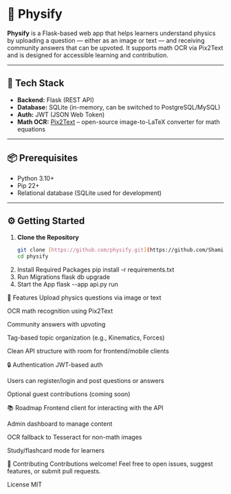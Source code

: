 # 📘 Physify

**Physify** is a Flask-based web app that helps learners understand physics by uploading a question — either as an image or text — and receiving community answers that can be upvoted. It supports math OCR via Pix2Text and is designed for accessible learning and contribution.

---

## 🚀 Tech Stack

- **Backend:** Flask (REST API)
- **Database:** SQLite (in-memory, can be switched to PostgreSQL/MySQL)
- **Auth:** JWT (JSON Web Token)
- **Math OCR:** [Pix2Text](https://github.com/Belval/pix2text) – open-source image-to-LaTeX converter for math equations

---

## 📦 Prerequisites

- Python 3.10+
- Pip 22+
- Relational database (SQLite used for development)

---

## ⚙️ Getting Started

1. **Clone the Repository**
   ```bash
   git clone [https://github.com/physify.git](https://github.com/Shamimgardobuya/Pyhysify_app.git)
   cd physify
2. Install Required Packages
     pip install -r requirements.txt
3. Run Migrations
     flask db upgrade
4. Start the App
     flask --app api.py run

   
🧠 Features
Upload physics questions via image or text

OCR math recognition using Pix2Text

Community answers with upvoting

Tag-based topic organization (e.g., Kinematics, Forces)

Clean API structure with room for frontend/mobile clients

🔒 Authentication
JWT-based auth

Users can register/login and post questions or answers

Optional guest contributions (coming soon)

📚 Roadmap
 Frontend client for interacting with the API

 Admin dashboard to manage content

 OCR fallback to Tesseract for non-math images

 Study/flashcard mode for learners

🤝 Contributing
Contributions welcome! Feel free to open issues, suggest features, or submit pull requests.


License 
 MIT
